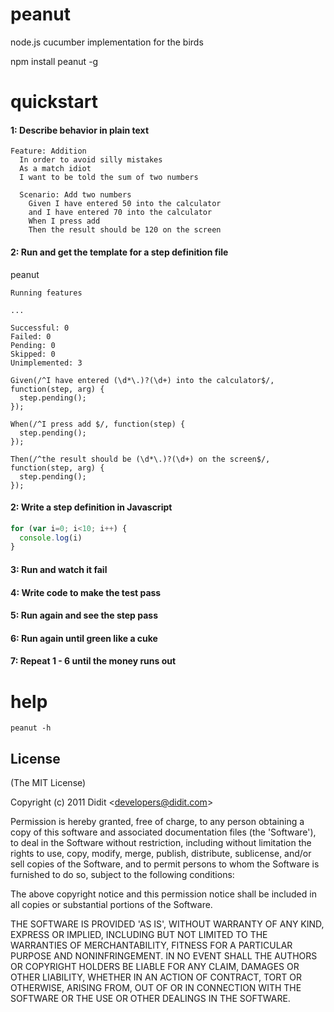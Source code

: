 
# peanut

  node.js cucumber implementation for the birds

  npm install peanut -g

# quickstart

#### 1: Describe behavior in plain text

```
Feature: Addition
  In order to avoid silly mistakes
  As a match idiot
  I want to be told the sum of two numbers

  Scenario: Add two numbers
    Given I have entered 50 into the calculator
    and I have entered 70 into the calculator
    When I press add
    Then the result should be 120 on the screen
```

#### 2: Run and get the template for a step definition file
peanut

```
Running features

...

Successful: 0
Failed: 0
Pending: 0
Skipped: 0
Unimplemented: 3

Given(/^I have entered (\d*\.)?(\d+) into the calculator$/, function(step, arg) {
  step.pending();
});

When(/^I press add $/, function(step) {
  step.pending();
});

Then(/^the result should be (\d*\.)?(\d+) on the screen$/, function(step, arg) {
  step.pending();
});
```

#### 2: Write a step definition in Javascript

```javascript
for (var i=0; i<10; i++) {
  console.log(i)
}
```

#### 3: Run and watch it fail

#### 4: Write code to make the test pass

#### 5: Run again and see the step pass

#### 6: Run again until green like a cuke

#### 7: Repeat 1 - 6 until the money runs out

# help

    peanut -h

## License

(The MIT License)

Copyright (c) 2011 Didit &lt;developers@didit.com&gt;

Permission is hereby granted, free of charge, to any person obtaining
a copy of this software and associated documentation files (the
'Software'), to deal in the Software without restriction, including
without limitation the rights to use, copy, modify, merge, publish,
distribute, sublicense, and/or sell copies of the Software, and to
permit persons to whom the Software is furnished to do so, subject to
the following conditions:

The above copyright notice and this permission notice shall be
included in all copies or substantial portions of the Software.

THE SOFTWARE IS PROVIDED 'AS IS', WITHOUT WARRANTY OF ANY KIND,
EXPRESS OR IMPLIED, INCLUDING BUT NOT LIMITED TO THE WARRANTIES OF
MERCHANTABILITY, FITNESS FOR A PARTICULAR PURPOSE AND NONINFRINGEMENT.
IN NO EVENT SHALL THE AUTHORS OR COPYRIGHT HOLDERS BE LIABLE FOR ANY 
CLAIM, DAMAGES OR OTHER LIABILITY, WHETHER IN AN ACTION OF CONTRACT,
TORT OR OTHERWISE, ARISING FROM, OUT OF OR IN CONNECTION WITH THE 
SOFTWARE OR THE USE OR OTHER DEALINGS IN THE SOFTWARE.
